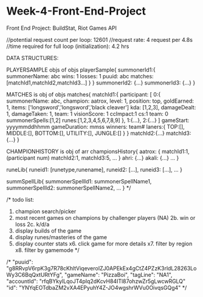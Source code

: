 # Week-4-Front-End-Project
Front End Project: BuildStat, Riot Games API


//potential request count per loop: 12601
//request rate: 4 request per 4.8s
//time required for full loop (initialization): 4.2 hrs




DATA STRUCTURES:


PLAYERSAMPLE objs of objs
playerSample{
    summonerId1:{
        summonerName: abc
        wins: 1
        losses: 1
        puuid: abc
        matches: [matchId1,matchId2,matchId3...] 
        }
    }
    summonerId2: {...}
    summonerId3: {...}
}

MATCHES is obj of objs
matches{
    matchId1:{
        participant: [
            0:{
                summonerName: abc,
                champion: aatrox,
                level: 1,
                position: top,
                goldEarned: 1,
                items: ['longsword','longsword','black cleaver']
                kda: [1,2,3],
                damageDealt: 1,
                damageTaken: 1,
                team: 1
                visionScore: 1
                ccImpact:1
                cs:1
                team: 0
                summonerSpells:[1,2]
                runes:[1,2,3,4,5,6,7,8,9]
            },
            1:{...},
            2:{...}
        ]
        gameStart: yyyymmddhhmm
        gameDuration: mmss
        winners: team#
        laners:{
            TOP:[],
            MIDDLE:[],
            BOTTOM:[],
            UTILITY:[],
            JUNGLE:[]
        }
    }
    matchId2:{...}
    matchId3:{...}
}

CHAMPIONHISTORY is obj of arr
championsHistory{
    aatrox: {
        matchId1:1,(participant num)
        matchId2:1,
        matchId3:5,
        ...
        }
    ahri: {...}
    akali: {...}
    ...
}

runeLib{
    runeid1: [runetype,runename],
    runeid2: [...],
    runeid3: [...],
    ...
}

summSpellLib{
    summonerSpellId1: summonerSpellName1,
    summonerSpellId2: summonerSpellName2,
    ...
}
*/





/*
todo list:
1. champion search/picker
2. most recent games on champions by challenger players (NA)
2b. win or loss
2c. k/d/a
3. display builds of the game
4. display runes/masteries of the game
5. display counter stats
x6. click game for more details
x7. filter by region
x8. filter by gamemode
*/

/*
"puuid": "g8RRvpV6rpK3g7R78cKhltViqeveroIZJ0APEkEx4gCtZ4PZzK3rldL28263LoWy3C6BqQxtURtYFg",
"gameName": "PizzaBoi",
"tagLine": "NA1",
"accountId": "rfqBYkylLqoJT4pIq2dKcvH84ITl87ohzwZr5gLwcwRGLQ"
"id": "YNYqEOTdbaZM2vXA4EPyuhY4Z-JO4wgshrWVu0OivqsGQg4"
*/